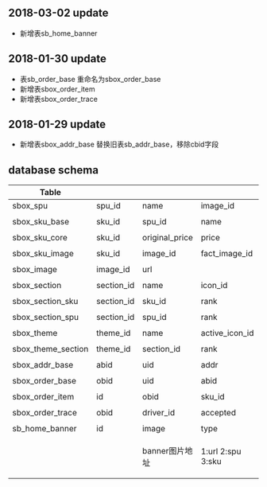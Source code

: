 ## 2018-03-02 update
-  新增表sb_home_banner

## 2018-01-30 update
-  表sb_order_base 重命名为sbox_order_base
-  新增表sbox_order_item
-  新增表sbox_order_trace

## 2018-01-29 update
-  新增表sbox_addr_base 替换旧表sb_addr_base，移除cbid字段

##  database schema 

| Table              |            |                |                   |                                                 |             |            |            |            |        |        |            |
| ------------------ | ---------- | -------------- | ----------------- | ----------------------------------------------- | ----------- | ---------- | ---------- | ---------- | ------ | ------ | ---------- |
| sbox_spu           | spu_id     | name           | image_id          | price                                           |             | status     | updated_at | updated_by |        |        |            |
|                    |            |                |                   |                                                 |             |            |            |            |        |        |            |
| sbox_sku_base      | sku_id     | spu_id         | name              | alias                                           | fullname    | status     | updated_at | updated_by |        |        |            |
|                    |            |                |                   |                                                 |             |            |            |            |        |        |            |
| sbox_sku_core      | sku_id     | original_price | price             | amount                                          | threshold   | uplimit    | updated_at | updated_by |        |        |            |
|                    |            |                |                   |                                                 |             |            |            |            |        |        |            |
| sbox_sku_image     | sku_id     | image_id       | fact_image_id     | updated_at                                      | updated_by  |            |            |            |        |        |            |
|                    |            |                |                   |                                                 |             |            |            |            |        |        |            |
| sbox_image         | image_id   | url            |                   |                                                 |             |            |            |            |        |        |            |
|                    |            |                |                   |                                                 |             |            |            |            |        |        |            |
| sbox_section       | section_id | name           | icon_id           |                                                 | status      | updated_at | updated_by |            |        |        |            |
|                    |            |                |                   |                                                 |             |            |            |            |        |        |            |
| sbox_section_sku   | section_id | sku_id         | rank              | status                                          | updated_at  | updated_by |            |            |        |        |            |
|                    |            |                |                   |                                                 |             |            |            |            |        |        |            |
| sbox_section_spu   | section_id | spu_id         | rank              | status                                          | updated_at  | updated_by |            |            |        |        |            |
|                    |            |                |                   |                                                 |             |            |            |            |        |        |            |
| sbox_theme         | theme_id   | name           | active_icon_id    | inactive_icon_id                                | rank        | status     | updated_at | updated_by |        |        |            |
|                    |            |                |                   |                                                 |             |            |            |            |        |        |            |
| sbox_theme_section | theme_id   | section_id     | rank              | status                                          | updated_at  | updated_by |            |            |        |        |            |
|                    |            |                |                   |                                                 |             |            |            |            |        |        |            |
| sbox_addr_base     | abid       | uid            | addr              | province                                        | lat         | lng        | name       | unit       | tel    | status | updated_at |
|                    |            |                |                   |                                                 |             |            |            |            |        |        |            |
| sbox_order_base    | obid       | uid            | abid              | pretax                                          | delifee     | total      | ptype      | created    | status |        | updated_at |
|                    |            |                |                   |                                                 |             |            |            |            |        |        |            |
| sbox_order_item    | id         | obid           | sku_id            | price                                           | quantity    | status     |            |            |        |        |            |
|                    |            |                |                   |                                                 |             |            |            |            |        |        |            |
| sbox_order_trace   | obid       | driver_id      | accepted          | packed                                          | distributed | delivered  | completed  | notes      |        |        |            |
|                    |            |                |                   |                                                 |             |            |            |            |        |        |            |
| sb_home_banner     | id         | image          | type              | param                                           |             |            |            |            |        |        |            |
|                    |            | banner图片地址 | 1:url 2:spu 3:sku | jsonString {url:} {spu_id:} {sku_id: ,spu_id: } |             |            |            |            |        |        |            |
